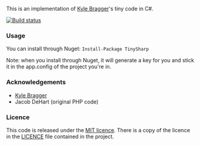 ﻿This is an implementation of [Kyle Bragger](http://kylewritescode.com/)'s tiny code in C#.


[![Build status](https://ci.appveyor.com/api/projects/status/3nmcqna2wy4q8cd5/branch/master?svg=true)](https://ci.appveyor.com/project/pierskarsenbarg/tinysharp/branch/master)

### Usage

You can install through Nuget: `Install-Package TinySharp`

Note: when you install through Nuget, it will generate a key for you and stick it in the app.config of the project you're in.

### Acknowledgements

* [Kyle Bragger](https://github.com/kylebragger/tiny)
* Jacob DeHart (original PHP code)

### Licence

This code is released under the [MIT licence](http://www.opensource.org/licenses/mit-license.php). There is a copy of the licence in the [LICENCE](https://raw.githubusercontent.com/pierskarsenbarg/tinysharp/master/LICENCE) file contained in the project.

